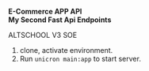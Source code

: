 **E-Commerce APP API**  
**My Second Fast Api Endpoints** 

ALTSCHOOL V3 SOE    

1. clone, activate environment.     
2. Run `unicron main:app` to start server.    

